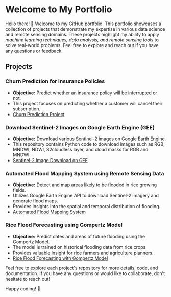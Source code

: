 # Welcome to My Portfolio

Hello there! 👋 Welcome to my GitHub portfolio. This portfolio showcases a collection of projects that demonstrate my expertise in various data science and remote sensing domains. These projects highlight my ability to apply *machine learning techniques, data analysis, and remote sensing tools* to solve real-world problems.
Feel free to explore and reach out if you have any questions or feedback.
## Projects

### Churn Prediction for Insurance Policies
- **Objective:** Predict whether an insurance policy will be interrupted or not.
- This project focuses on predicting whether a customer will cancel their subscription.
- [Churn Prediction Project](https://github.com/glods/churn_prediction)

### Download Sentinel-2 Images on Google Earth Engine (GEE)
- **Objective:** Download various Sentinel-2 images on Google Earth Engine.
- This repository contains Python code to download images such as RGB, MNDWI, NDWI, S2cloudless layer, and cloud masks for RGB and MNDWI.
- [Sentinel-2 Image Download on GEE](https://github.com/glods/download_sentinel2_images_on_GEE)

### Automated Flood Mapping System using Remote Sensing Data
- **Objective:** Detect and map areas likely to be flooded in rice growing fields.
- Utilizes Google Earth Engine API to download Sentinel-2 imagery and generate flood maps.
- Provides insights into the spatial and temporal distribution of flooding.
- [Automated Flood Mapping System](https://gitlab.com/irisat_senegal/automated_flood_mapping_system)

### Rice Flood Forecasting using Gompertz Model
- **Objective:** Predict dates and areas of future flooding using the Gompertz Model.
- The model is trained on historical flooding data from rice crops.
- Provides valuable insight for rice farmers and agriculture planners.
- [Rice Flood Forecasting with Gompertz Model](https://gitlab.com/irisat_senegal/rice_flood_forecasting_using_gompertz_model)

Feel free to explore each project's repository for more details, code, and documentation. If you have any questions or would like to collaborate, don't hesitate to reach out!

Happy coding! 🚀
